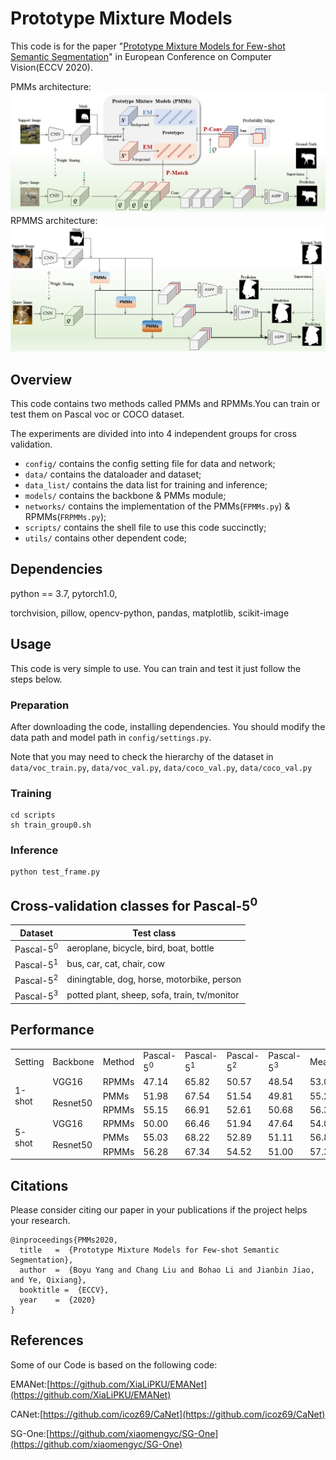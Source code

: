 # Prototype Mixture Models
This code is for the paper "[Prototype Mixture Models for Few-shot Semantic Segmentation](https://arxiv.org/pdf/2008.03898.pdf)" in European Conference on Computer Vision(ECCV 2020).

PMMs architecture:
![PMMs](./img/PMMs.jpg)
RPMMS architecture:
![RPMMs](./img/RPMMs.jpg)


## Overview
This code contains two methods called PMMs and RPMMs.You can train or test them on Pascal voc or COCO dataset.

The experiments are divided into into 4 independent groups for cross validation.
- `config/` contains the config setting file for data and network;
- `data/` contains the dataloader and dataset;
- `data_list/` contains the data list for training and inference;
- `models/` contains the backbone & PMMs module;
- `networks/` contains the implementation of the PMMs(`FPMMs.py`) & RPMMs(`FRPMMs.py`);
- `scripts/` contains the shell file to use this code succinctly;
- `utils/` contains other dependent code;

## Dependencies
python == 3.7,
pytorch1.0,

torchvision,
pillow,
opencv-python,
pandas,
matplotlib,
scikit-image

## Usage
This code is very simple to use. You can train and test it just follow the steps below. 
### Preparation
After downloading the code, installing dependencies. You should modify the data path and model path in `config/settings.py`.

Note that you may need to check the hierarchy of the dataset in `data/voc_train.py`, `data/voc_val.py`, `data/coco_val.py`, `data/coco_val.py`
### Training
```
cd scripts
sh train_group0.sh
```
### Inference
```
python test_frame.py
```
## Cross-validation classes for Pascal-5<sup>0</sup>
|Dataset|Test class|
|  ----  | ----  |
|Pascal-5<sup>0</sup>|aeroplane, bicycle, bird, boat, bottle|
|Pascal-5<sup>1</sup>|bus, car, cat, chair, cow|
|Pascal-5<sup>2</sup>|diningtable, dog, horse, motorbike, person|
|Pascal-5<sup>3</sup>|potted plant, sheep, sofa, train, tv/monitor|

## Performance
<table>
    <tr>
        <td>Setting</td>
        <td>Backbone</td>
        <td>Method</td>
        <td>Pascal-5<sup>0</sup></td>
        <td>Pascal-5<sup>1</sup></td>
        <td>Pascal-5<sup>2</sup></td>
        <td>Pascal-5<sup>3</sup></td>
        <td>Mean</td>
    </tr>
    <tr>
        <td rowspan="3">1-shot</td>
        <td>VGG16</td>
        <td>RPMMs</td>
        <td>47.14</td>
        <td>65.82</td>
        <td>50.57</td>
        <td>48.54</td>
        <td>53.02</td>
    </tr>
    <tr>
        <td rowspan="2">Resnet50</td>
        <td>PMMs</td>
        <td>51.98</td>
        <td>67.54</td>
        <td>51.54</td>
        <td>49.81</td>
        <td>55.22</td>
    </tr>
    <tr>
        <td>RPMMs</td>
        <td>55.15</td>
        <td>66.91</td>
        <td>52.61</td>
        <td>50.68</td>
        <td>56.34</td>
    </tr>
    <tr>
        <td rowspan="3">5-shot</td>
        <td>VGG16</td>
        <td>RPMMs</td>
        <td>50.00</td>
        <td>66.46</td>
        <td>51.94</td>
        <td>47.64</td>
        <td>54.01</td>
    </tr>
    <tr>
        <td rowspan="2">Resnet50</td>
        <td>PMMs</td>
        <td>55.03</td>
        <td>68.22</td>
        <td>52.89</td>
        <td>51.11</td>
        <td>56.81</td>
    </tr>
    <tr>
        <td>RPMMs</td>
        <td>56.28</td>
        <td>67.34</td>
        <td>54.52</td>
        <td>51.00</td>
        <td>57.30</td>
    </tr>
</table>

## Citations
Please consider citing our paper in your publications if the project helps your research.

```
@inproceedings{PMMs2020,
  title   =  {Prototype Mixture Models for Few-shot Semantic Segmentation},
  author  =  {Boyu Yang and Chang Liu and Bohao Li and Jianbin Jiao, and Ye, Qixiang},
  booktitle =  {ECCV},
  year    =  {2020}
}
```

## References
Some of our Code is based on the following code:

EMANet:[https://github.com/XiaLiPKU/EMANet](https://github.com/XiaLiPKU/EMANet)

CANet:[https://github.com/icoz69/CaNet](https://github.com/icoz69/CaNet)

SG-One:[https://github.com/xiaomengyc/SG-One](https://github.com/xiaomengyc/SG-One)

